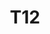 ---
basin: 'No'
cudn: true
floor: First
grade: 4
images: []
living_room: 'No'
location: North Court
name: T12
network: Wireless Only
title: T12
---